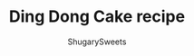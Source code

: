 ---
layout: ../../layouts/MarkdownPostLayout.astro
title: Ding Dong Cake recipe
author: ShugarySweets
pubDate: 2018-10-16
description: "This Copycat Hostess Ding Dong Cake recipe is a rich, decadent chocolate cake, with a creamy filling and chocolate ganache spread over the top!"
image_url: https://www.shugarysweets.com/wp-content/uploads/2018/05/dingdongcake12.jpg
tags: ["Cake","American"]
calories: 462
protein: 4
carbohydrates: 50
fats: 28
fiber: 1
ingredients: ["1/2 cup unsalted butter, softened","1 1/2 cups granulated sugar","2 large eggs","1 1/2 cups all-purpose flour","1/2 cup unsweetened dark chocolate cocoa powder","1/2 teaspoon kosher salt","1 teaspoon baking soda","1/2 teaspoon baking powder","1/2 cup strong brewed coffee, cooled","1/2 cup milk","5 Tablespoons all-purpose flour","1 cup milk","1 teaspoon vanilla extract","1 cup unsalted butter, softened","1 cup granulated sugar","1 bag (12 ounce) semi-sweet chocolate morsels","1 1/4 cup heavy whipping cream"]
serves: 16
time: "1 hour 25 minutes"
prepTime: "1 hour"
instructions: ["Spray two 9-inch cake pans with baking spray. Set aside. Preheat oven to 350°F.","In a bowl, combine the flour, cocoa, salt, baking soda and baking powder. Set aside.","In a measuring cup, combine cooled coffee with milk*. Set aside.","In a large mixing bowl, beat butter and sugar for 5 minutes with an electric mixer. Beat in eggs, one at a time. Slowly add in dry ingredients and alternate with the coffee/milk mixture (about 3 additions of each).","Once all the ingredients are added, beat cake mixture for about 2-3 minutes until fluffy (scraping down the sides of the bowl as needed).","Divide cake batter into the two cake pans. Bake in oven for 25 minutes. Remove and allow to cool about 10 minutes in pan. Invert on a wire rack and cool completely.","In a small saucepan, combine the flour with milk, whisking until lumps removed. Turn on medium heat and continue to whisk until mixture becomes thick, like a pudding.","Remove from heat and stir in vanilla. Cool completely.","In a mixing bowl, combine butter and sugar, beat until light and fluffy (about 4 minutes). Slowly add in the COOLED milk mixture, beating until combined. It may curdle slightly in the beginning, that's okay, keep beating until it becomes the texture of whipped cream!","In a glass bowl (safe for the microwave) combine semi sweet chocolate with heavy cream. Heat for 1 minute. Remove from microwave and stir until smooth (you may need to heat for another 15-30 seconds). Do not over heat. Set aside while you begin to assemble the cake.","Place first layer of cooled cake on a cake plate. Top it with ALL of the cream filling. Add the second layer of cake on top.","Slowly pour the ganache over the cake, using an offset spatula to help cover the top and sides. Allow to set, about 15 minutes. Slice and enjoy!"]
nutrition: ["462 calories","50 grams carbohydrates","92 milligrams cholesterol","28 grams fat","1 grams fiber","4 grams protein","17 grams saturated fat","198 milligrams sodium","37 grams sugar","0 grams trans fat","9 grams unsaturated fat"]
---